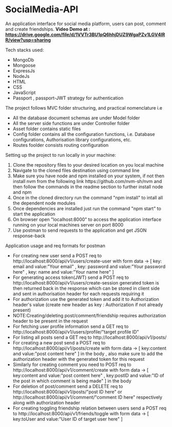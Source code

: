 # SocialMedia-API
An application interface for social media platform, users can post, comment and create friendships.
<b><strong>Video Demo at : https://drive.google.com/file/d/1VVTr3BU1pQ6hhjDUZ9WgaPZv1LGV4lRR/view?usp=sharing </strong></b>

<p>Tech stacks used:
  <ul>
    <li>MongoDb</li>
    <li>Mongoose</li>
    <li>ExpressJs</li>
    <li>NodeJs</li>
    <li>HTML</li>
    <li>CSS</li>
    <li>JavaScript</li>
    <li>Passport , passport-JWT strategy for authentication</li>
  </ul>
</p>

<p>The project follows MVC folder structuring, and practical nomenclature i.e
   <ul>
    <li>All the database document schemas are under Model folder</li>
    <li>All the server side functions are under Controller folder</li>
    <li>Asset folder contains static files</li>
   <li>Config folder contains all the configuration functions, i.e. Database configurations, Authorisation library configurations, etc.</li>
     <li>Routes foolder consists routing configuration</li>
   </ul>
 </p>

<p>Setting up the project to run locally in your machine:
  <ol>
    <li>Clone the repository files to your desired location on you local machine</li>
    <li>Navigate to the cloned files destination using command line</li>
    <li>Make sure you have node and npm installed on your system, if not then install nvm from the following link https://github.com/nvm-sh/nvm and then follow the commands in the readme section to further install node and npm</li>
    <li>Once in the cloned directory run the command "npm install" to intall all the dependent node modules</li>
    <li>Once dependencies are installed just run the command "npm start" to start the application</li>
    <li>On browser open "localhost:8000" to access the application interface running on your local machines server on port 8000</li>
    <li>Use postman to send requests to the application and get JSON response-back</li>
  </ol>
</p>
<p>Application usage and req formats for postman
<ul>
    <li>For creating new user send a POST req to http://localhost:8000/api/v1/users/create-user with form data -> [ key: email and value:"Your email" , key: password and value:"Your password here" , key: name and value:"Your name here" ]</li>
    <li>For generating access token(JWT) send a POST req to http://localhost:8000/api/v1/users/create-session generated token is then returned back in the response which can be stored in client side and sent in authorisation header for each requests requiring it </li>
    <li>For authorization use the generated token and add it to Authorization header's value (create new header as key : Authorization if not already present) </li>
    <li>NOTE:Creating/deleting post/comment/friendship requires authorization header to be present in the request</li>
    <li>For fetching user profile information send a GET req to http://localhost:8000/api/v1/users/profile/"target profile ID" </li>
    <li>For listing all posts send a GET req to http://localhost:8000/api/v1/posts/ </li>
    <li>For creating a new post send a POST req to http://localhost:8000/api/v1/posts/create with form data -> [ key:content and value:"post content here" ] in the body , also make sure to add the authorization header with the generated token for this request</li>
    <li>Similarly for creating comment you need to POST req to http://localhost:8000/api/v1/comment/create with form data -> [ key:content and value:"post content here" , key:postID and value:"ID of the post in which comment is being made" ] in the body  </li>
    <li>For deletion of post/comment send a DELETE req to http://localhost:8000/api/v1/posts/"post ID here" or http://localhost:8000/api/v1/comment/"comment ID here" respectively along with authorization header</li>
    <li>For creating toggling friendship relation between users send a POST req to http://localhost:8000/api/v1/friends/toggle with form data -> [ key:toUser and value:"User ID of target user here" ]</li>
</ul>
</p>
